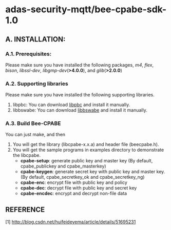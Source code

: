 # adas-security-mqtt/bee-cpabe-sdk-1.0

## A. INSTALLATION:
### A.1. Prerequisites: 
Please make sure you have installed the following packages, *m4*, *flex*, *bison*, *libssl-dev*, *libgmp-dev*(**>4.0.0**), and *glib*(**>2.0.0**)

### A.2. Supporting libraries
Please make sure you have installed the following supporting libraries.
1. libpbc: You can download [libpbc](https://crypto.stanford.edu/pbc/) and install it manually.
2. libbswabe: You can download [libbswabe](http://acsc.cs.utexas.edu/cpabe/) and install it manually.

### A.3. Build Bee-CPABE
You can just make, and then
1. You will get the library (libcpabe-x.x.a) and header file (beecpabe.h).
2. You will get the sample programs in examples directory to demonstrate the libcpabe.
	* **cpabe-setup**: generate public key and master key (By default, cpabe\_publickey and cpabe\_masterkey)
	* **cpabe-keygen**: generate secret key with public key and master key. (By default, cpabe\_secretkey_ok and cpabe\_secretkey_ng)
	* **cpabe-enc**: encrypt file with public key and policy
	* **cpabe-dec**: decrypt file with public key and secret key
	* **cpabe-encdec**: encrypt and decrypt non-file data

## REFERENCE
[1] http://blog.csdn.net/huifeideyema/article/details/51695231 
